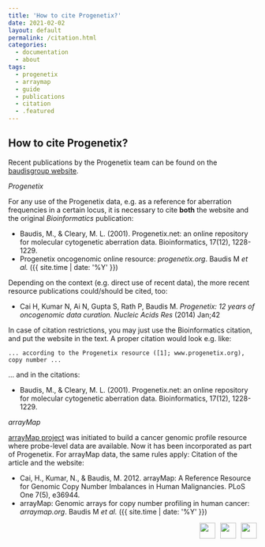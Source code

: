 ```yaml
---
title: 'How to cite Progenetix?'
date: 2021-02-02
layout: default
permalink: /citation.html
categories:
  - documentation
  - about
tags:
  - progenetix
  - arraymap
  - guide
  - publications
  - citation
  - .featured
---
```


## How to cite Progenetix?

Recent publications by the Progenetix team can be found on the [baudisgroup website](http://info.baudisgroup.org/categories/publications.html).

*Progenetix*

For any use of the Progenetix data, e.g. as a reference for aberration frequencies in a certain locus, it is necessary to cite __both__ the website and the original _Bioinformatics_ publication:

* Baudis, M., & Cleary, M. L. (2001). Progenetix.net: an online repository for molecular cytogenetic aberration data. Bioinformatics, 17(12), 1228-1229.
* Progenetix oncogenomic online resource: _progenetix.org_. Baudis M _et al._ ({{ site.time | date: '%Y' }})

Depending on the context (e.g. direct use of recent data), the more recent resource publications could/should be cited, too:

* Cai H, Kumar N, Ai N, Gupta S, Rath P, Baudis M. *Progenetix: 12 years of oncogenomic data curation.* _Nucleic Acids Res_ (2014) Jan;42

In case of citation restrictions, you may just use the Bioinformatics citation, and put the website in the text. A proper citation would look e.g. like:

```
... according to the Progenetix resource ([1]; www.progenetix.org), copy number ...
```

... and in the citations:

* Baudis, M., & Cleary, M. L. (2001). Progenetix.net: an online repository for molecular cytogenetic aberration data. Bioinformatics, 17(12), 1228-1229.


*arrayMap*

[arrayMap project](https://github.com/progenetix/progenetix.github.io/edit/master/pages/_doc/progenetix-citation.md) was initiated to build a cancer genomic profile resource where probe-level data are available. Now it has been incorporated as part of Progenetix. For arrayMap data, the same rules apply: Citation of the article and the website:

* Cai, H., Kumar, N., & Baudis, M. 2012. arrayMap: A Reference Resource for Genomic Copy Number Imbalances in Human Malignancies. PLoS One 7(5), e36944.
* arrayMap: Genomic arrays for copy number profiling in human cancer: _arraymap.org_. Baudis M _et al._ ({{ site.time | date: '%Y' }})



<div style="float: right;">

<a href="https://europepmc.org/search?query=Progenetix" taget="_BLANK">
<img class="textButton" style="width: 32px; height: auto; padding: 0px; margin-left: 10px; float: right;" src="http://progenetix.org/p/EuropePMC_64x64.png" />
</a>


<a href="https://scholar.google.com/scholar?hl=en&num=50&as_sdt=0%2C5&as_ylo=2001&q=%2BProgenetix+cancer+-progenetic" taget="_BLANK">
<img class="textButton" style="width: 32px; height: auto; padding: 0px; margin-left: 10px; float: right;" src="http://progenetix.org/p/gscholar_64x64.png" />
</a>


<a href="https://ncbi.nlm.nih.gov/pubmed/?term=Progenetix+NOT+progenetic" taget="_BLANK">
<img class="textButton" style="width: 32px; height: auto; padding: 0px; margin-left: 10px; float: right;" src="http://progenetix.org/p/pubmed_logo_64x64.png" />
</a>

</div>
